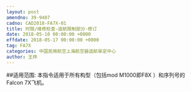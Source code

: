 ```yaml
---
layout: post
amendno: 39-9407
cadno: CAD2018-FA7X-01
title: 时限/维修检查-适航限制部分-修订
date: 2018-05-10 00:00:00 +0800
effdate: 2018-05-17 00:00:00 +0800
tag: FA7X
categories: 中国民用航空上海航空器适航审定中心
author: 王烨
---
```


##适用范围:
本指令适用于所有构型（包括mod M1000即F8X ）和序列号的Falcon 7X飞机。

